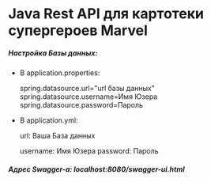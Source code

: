 # Java Rest API для картотеки супергероев Marvel


##### Настройка Базы данных:

* В application.properties:
	

	spring.datasource.url="url базы данных"
	spring.datasource.username=Имя Юзера
	spring.datasource.password=Пароль
	
* В application.yml:
  

	url: Ваша База данных
		
	username: Имя Юзера
	password: Пароль


##### Адрес Swagger-а: localhost:8080/swagger-ui.html